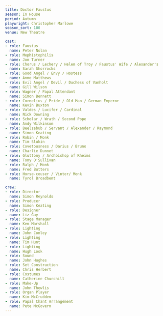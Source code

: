```yaml
---
title: Doctor Faustus
season: In House
period: Autumn
playwright: Christopher Marlowe
season_sort: 100
venue: New Theatre

cast:
- role: Faustus
  name: Peter Nolan
- role: Mephistophilis
  name: Jon Turner
- role: Chorus / Lechery / Helen of Troy / Faustus' Wife / Alexander's Paramour
  name: Sarah Shorrocks
- role: Good Angel / Envy / Hostess
  name: Anne Matthews
- role: Evil Angel / Devil / Duchess of Vanholt
  name: Gill Wilson
- role: Wagner / Papal Attendant
  name: Simon Bennett
- role: Cornelius / Pride / Old Man / German Emperor
  name: Kevin Buxton
- role: Valdes / Lucifer / Cardinal
  name: Nick Downing
- role: Scholar / Wrath / Second Pope
  name: Andy Wilkinson
- role: Beelzebub / Servant / Alexander / Raymond
  name: Simon Keating
- role: Robin / Monk
  name: Tim Slukin
- role: Covetousness / Darius / Bruno
  name: Charlie Dunnet
- role: Gluttony / Archbishop of Rheims
  name: Tony O'Sullivan
- role: Ralph / Monk
  name: Fred Butters
- role: Horse-couser / Vinter/ Monk
  name: Tyrol Broadbent

crew:
- role: Director
  name: Simon Reynolds
- role: Producer
  name: Simon Keating
- role: Designer
  name: Liz Guy
- role: Stage Manager
  name: Ken Marshall
- role: Lighting
  name: John Comley
- role: Lighting
  name: Tim Hunt
- role: Lighting
  name: Hugh Look
- role: Sound
  name: John Hughes
- role: Set Construction
  name: Chris Herbert
- role: Costumes
  name: Catherine Churchill
- role: Make-Up
  name: John Thewlis
- role: Organ Player
  name: Kim McCrudden
- role: Papal Chant Arrangement
  name: Pete McGovern
---
```


